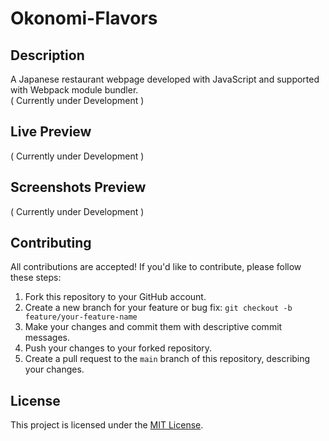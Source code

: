# Okonomi-Flavors

## Description
A Japanese restaurant webpage developed with JavaScript and supported with Webpack module bundler.  
( Currently under Development )

## Live Preview
( Currently under Development )

## Screenshots Preview
( Currently under Development )

## Contributing
All contributions are accepted! If you'd like to contribute, please follow these steps:

1. Fork this repository to your GitHub account.
2. Create a new branch for your feature or bug fix: `git checkout -b feature/your-feature-name`
3. Make your changes and commit them with descriptive commit messages.
4. Push your changes to your forked repository.
5. Create a pull request to the `main` branch of this repository, describing your changes.

## License

This project is licensed under the [MIT License](LICENSE).
